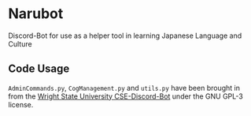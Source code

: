 # Narubot

Discord-Bot for use as a helper tool in learning Japanese Language and Culture

## Code Usage

`AdminCommands.py`, `CogManagement.py` and `utils.py` have been brought in from the [Wright State University CSE-Discord-Bot](https://github.com/wrightedu/CSE-Discord-Bot/tree/master) under the GNU GPL-3 license.


